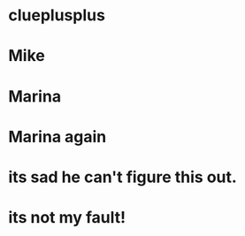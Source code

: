# clueplusplus
# Mike
# Marina
# Marina again
# its sad he can't figure this out.
# its not my fault!
